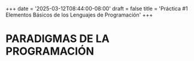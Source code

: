 +++
date = '2025-03-12T08:44:00-08:00'
draft = false
title = 'Práctica #1 Elementos Básicos de los Lenguajes de Programación'
+++

# **PARADIGMAS DE LA PROGRAMACIÓN**